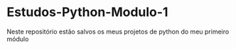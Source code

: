 # Estudos-Python-Modulo-1
 Neste repositório estão salvos os meus projetos de python do meu primeiro módulo
